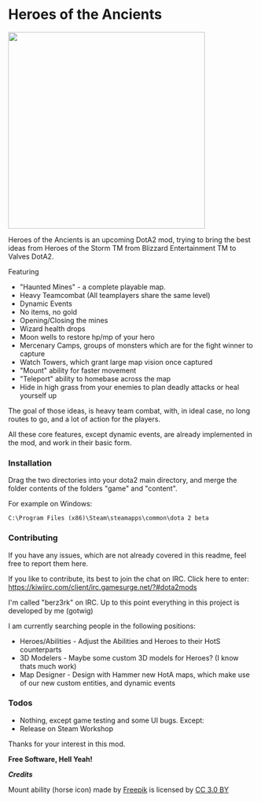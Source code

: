 # Heroes of the Ancients
<img src="https://www.dropbox.com/s/shmfox3ewlk0ffk/Logo_transparent_HD.png?raw=1" width="400">

Heroes of the Ancients is an upcoming DotA2 mod, trying to bring the best ideas from Heroes of the Storm TM from Blizzard Entertainment TM to Valves DotA2.

Featuring
  - "Haunted Mines" - a complete playable map.
  - Heavy Teamcombat (All teamplayers share the same level)
  - Dynamic Events
  - No items, no gold
  - Opening/Closing the mines
  - Wizard health drops
  - Moon wells to restore hp/mp of your hero
  - Mercenary Camps, groups of monsters which are for the fight winner to capture
  - Watch Towers, which grant large map vision once captured
  - "Mount" ability for faster movement
  - "Teleport" ability to homebase across the map
  - Hide in high grass from your enemies to plan deadly attacks or heal yourself up

The goal of those ideas, is heavy team combat, with, in ideal case, no long routes to go, and a lot of action for the players.

All these core features, except dynamic events, are already implemented in the mod, and work in their basic form.

### Installation
Drag the two directories into your dota2 main directory, and merge the folder contents of the folders "game" and "content". 

For example on Windows:
```
C:\Program Files (x86)\Steam\steamapps\common\dota 2 beta
```

### Contributing

If you have any issues, which are not already covered in this readme, feel free to report them here.

If you like to contribute, its best to join the chat on IRC.
Click here to enter:
https://kiwiirc.com/client/irc.gamesurge.net/?#dota2mods

I'm called "berz3rk" on IRC.
Up to this point everything in this project is developed by me (gotwig)

I am currently searching people in the following positions:
* Heroes/Abilities - Adjust the Abilities and Heroes to their HotS counterparts
* 3D Modelers - Maybe some custom 3D models for Heroes? (I know thats much work)
* Map Designer - Design with Hammer new HotA maps, which make use of our new custom entities, and dynamic events

### Todos
 - Nothing, except game testing and some UI bugs. Except:
 - Release on Steam Workshop

Thanks for your interest in this mod.

**Free Software, Hell Yeah!**

***Credits***
<div>Mount ability (horse icon) made by <a href="http://www.freepik.com" title="Freepik">Freepik</a> is licensed by <a href="http://creativecommons.org/licenses/by/3.0/" title="Creative Commons BY 3.0" target="_blank">CC 3.0 BY</a></div>

